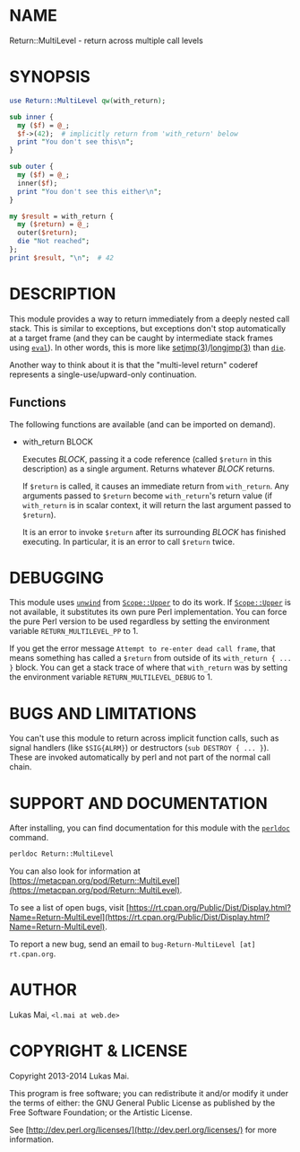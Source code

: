 # NAME

Return::MultiLevel - return across multiple call levels

# SYNOPSIS

```perl
use Return::MultiLevel qw(with_return);

sub inner {
  my ($f) = @_;
  $f->(42);  # implicitly return from 'with_return' below
  print "You don't see this\n";
}

sub outer {
  my ($f) = @_;
  inner($f);
  print "You don't see this either\n";
}

my $result = with_return {
  my ($return) = @_;
  outer($return);
  die "Not reached";
};
print $result, "\n";  # 42
```

# DESCRIPTION

This module provides a way to return immediately from a deeply nested call
stack. This is similar to exceptions, but exceptions don't stop automatically
at a target frame (and they can be caught by intermediate stack frames using
[`eval`](https://metacpan.org/pod/perlfunc#eval-EXPR)). In other words, this is more like
[setjmp(3)](http://man.he.net/man3/setjmp)/[longjmp(3)](http://man.he.net/man3/longjmp) than [`die`](https://metacpan.org/pod/perlfunc#die-LIST).

Another way to think about it is that the "multi-level return" coderef
represents a single-use/upward-only continuation.

## Functions

The following functions are available (and can be imported on demand).

- with\_return BLOCK

    Executes _BLOCK_, passing it a code reference (called `$return` in this
    description) as a single argument. Returns whatever _BLOCK_ returns.

    If `$return` is called, it causes an immediate return from `with_return`. Any
    arguments passed to `$return` become `with_return`'s return value (if
    `with_return` is in scalar context, it will return the last argument passed to
    `$return`).

    It is an error to invoke `$return` after its surrounding _BLOCK_ has finished
    executing. In particular, it is an error to call `$return` twice.

# DEBUGGING

This module uses [`unwind`](https://metacpan.org/pod/Scope::Upper#unwind) from
[`Scope::Upper`](https://metacpan.org/pod/Scope::Upper) to do its work. If
[`Scope::Upper`](https://metacpan.org/pod/Scope::Upper) is not available, it substitutes its own pure
Perl implementation. You can force the pure Perl version to be used regardless
by setting the environment variable `RETURN_MULTILEVEL_PP` to 1.

If you get the error message `Attempt to re-enter dead call frame`, that means
something has called a `$return` from outside of its `with_return { ... }`
block. You can get a stack trace of where that `with_return` was by setting
the environment variable `RETURN_MULTILEVEL_DEBUG` to 1.

# BUGS AND LIMITATIONS

You can't use this module to return across implicit function calls, such as
signal handlers (like `$SIG{ALRM}`) or destructors (`sub DESTROY { ... }`).
These are invoked automatically by perl and not part of the normal call chain.

# SUPPORT AND DOCUMENTATION

After installing, you can find documentation for this module with the
[`perldoc`](https://metacpan.org/pod/perldoc) command.

```sh
perldoc Return::MultiLevel
```

You can also look for information at
[https://metacpan.org/pod/Return::MultiLevel](https://metacpan.org/pod/Return::MultiLevel).

To see a list of open bugs, visit
[https://rt.cpan.org/Public/Dist/Display.html?Name=Return-MultiLevel](https://rt.cpan.org/Public/Dist/Display.html?Name=Return-MultiLevel).

To report a new bug, send an email to
`bug-Return-MultiLevel [at] rt.cpan.org`.

# AUTHOR

Lukas Mai, `<l.mai at web.de>`

# COPYRIGHT & LICENSE

Copyright 2013-2014 Lukas Mai.

This program is free software; you can redistribute it and/or modify it
under the terms of either: the GNU General Public License as published
by the Free Software Foundation; or the Artistic License.

See [http://dev.perl.org/licenses/](http://dev.perl.org/licenses/) for more information.
